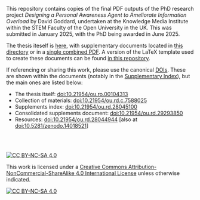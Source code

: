 This repository contains copies of the final PDF outputs of the PhD research project _Designing a Personal Awareness Agent to Ameliorate Information Overload_ by David Goddard, undertaken at the Knowledge Media Institute within the STEM Faculty of the Open University in the UK.  This was submitted in January 2025, with the PhD being awarded in June 2025.

The thesis iteself is [here](https://raw.githubusercontent.com/revisionist/ou-phd-docs/main/thesis/thesis-goddard-FINAL.pdf), with supplementary documents located in [this directory](./supplements/individual/) or in a [single combined PDF](https://raw.githubusercontent.com/revisionist/ou-phd-docs/main/supplements/combined/s-combined.pdf).  A version of the LaTeX template used to create these documents can be found [in this repository](https://github.com/revisionist/latex/tree/master/examples/phd-thesis).

If referencing or sharing this work, please use the canonical [DOIs](https://www.doi.org/).  These are shown within the documents (notably in the [Supplementary Index](https://raw.githubusercontent.com/revisionist/ou-phd-docs/main/supplements/individual/s0-index.pdf)), but the main ones are listed below:

* The thesis itself: [doi:10.21954/ou.ro.00104313](https://www.doi.org/10.21954/ou.ro.00104313)
* Collection of materials: [doi:10.21954/ou.rd.c.7588025](https://www.doi.org/10.21954/ou.rd.c.7588025)
* Supplements index: [doi:10.21954/ou.rd.28045100](https://www.doi.org/10.21954/ou.rd.28045100)
* Consolidated supplements document: [doi:10.21954/ou.rd.29293850](https://www.doi.org/10.21954/ou.rd.29293850)
* Resources: [doi:10.21954/ou.rd.28044944](https://www.doi.org/10.21954/ou.rd.28044944) [also at [doi:10.5281/zenodo.14018521](https://www.doi.org/10.5281/zenodo.14018521)] 

<br>
<br>

[![CC BY-NC-SA 4.0][cc-by-nc-sa-shield]][cc-by-nc-sa]


This work is licensed under a
[Creative Commons Attribution-NonCommercial-ShareAlike 4.0 International License][cc-by-nc-sa] unless otherwise indicated.

[![CC BY-NC-SA 4.0][cc-by-nc-sa-image]][cc-by-nc-sa]

[cc-by-nc-sa]: http://creativecommons.org/licenses/by-nc-sa/4.0/
[cc-by-nc-sa-image]: https://licensebuttons.net/l/by-nc-sa/4.0/88x31.png
[cc-by-nc-sa-shield]: https://img.shields.io/badge/License-CC%20BY--NC--SA%204.0-lightgrey.svg
